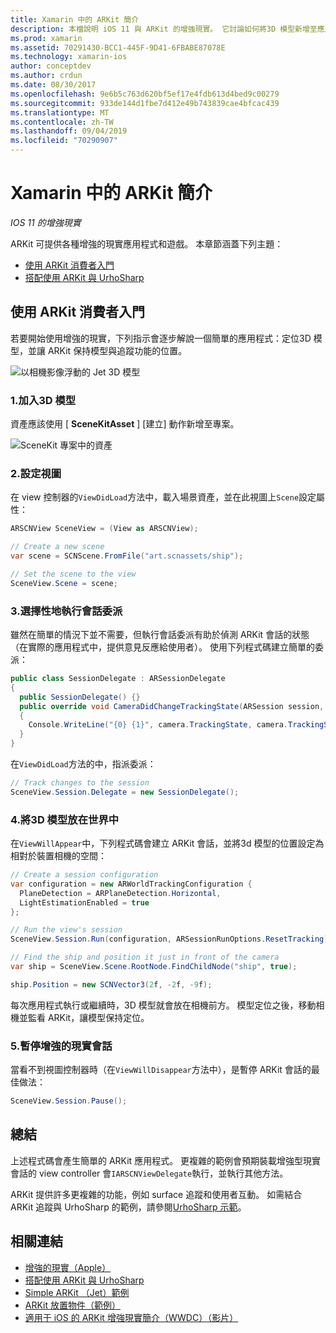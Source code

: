 ```yaml
---
title: Xamarin 中的 ARKit 簡介
description: 本檔說明 iOS 11 與 ARKit 的增強現實。 它討論如何將3D 模型新增至應用程式、設定視圖、執行會話委派、將3D 模型放在世界中，以及暫停增強的現實會話。
ms.prod: xamarin
ms.assetid: 70291430-BCC1-445F-9D41-6FBABE87078E
ms.technology: xamarin-ios
author: conceptdev
ms.author: crdun
ms.date: 08/30/2017
ms.openlocfilehash: 9e6b5c763d620bf5ef17e4fdb613d4bed9c00279
ms.sourcegitcommit: 933de144d1fbe7d412e49b743839cae4bfcac439
ms.translationtype: MT
ms.contentlocale: zh-TW
ms.lasthandoff: 09/04/2019
ms.locfileid: "70290907"
---
```

# <a name="introduction-to-arkit-in-xamarinios"></a>Xamarin 中的 ARKit 簡介

_IOS 11 的增強現實_

ARKit 可提供各種增強的現實應用程式和遊戲。 本章節涵蓋下列主題：

- [使用 ARKit 消費者入門](#gettingstarted)
- [搭配使用 ARKit 與 UrhoSharp](urhosharp.md)

<a name="gettingstarted" />

## <a name="getting-started-with-arkit"></a>使用 ARKit 消費者入門

若要開始使用增強的現實，下列指示會逐步解說一個簡單的應用程式：定位3D 模型，並讓 ARKit 保持模型與追蹤功能的位置。

![以相機影像浮動的 Jet 3D 模型](images/jet-sml.png)

### <a name="1-add-a-3d-model"></a>1.加入3D 模型

資產應該使用 [ **SceneKitAsset** ] [建立] 動作新增至專案。

![SceneKit 專案中的資產](images/scene-assets.png)


### <a name="2-configure-the-view"></a>2.設定視圖

在 view 控制器的`ViewDidLoad`方法中，載入場景資產，並在此視圖上`Scene`設定屬性：

```csharp
ARSCNView SceneView = (View as ARSCNView);

// Create a new scene
var scene = SCNScene.FromFile("art.scnassets/ship");

// Set the scene to the view
SceneView.Scene = scene;
```

### <a name="3-optionally-implement-a-session-delegate"></a>3.選擇性地執行會話委派

雖然在簡單的情況下並不需要，但執行會話委派有助於偵測 ARKit 會話的狀態（在實際的應用程式中，提供意見反應給使用者）。 使用下列程式碼建立簡單的委派：

```csharp
public class SessionDelegate : ARSessionDelegate
{
  public SessionDelegate() {}
  public override void CameraDidChangeTrackingState(ARSession session, ARCamera camera)
  {
    Console.WriteLine("{0} {1}", camera.TrackingState, camera.TrackingStateReason);
  }
}
```

在`ViewDidLoad`方法的中，指派委派：

```csharp
// Track changes to the session
SceneView.Session.Delegate = new SessionDelegate();
```

### <a name="4-position-the-3d-model-in-the-world"></a>4.將3D 模型放在世界中

在`ViewWillAppear`中，下列程式碼會建立 ARKit 會話，並將3d 模型的位置設定為相對於裝置相機的空間：

```csharp
// Create a session configuration
var configuration = new ARWorldTrackingConfiguration {
  PlaneDetection = ARPlaneDetection.Horizontal,
  LightEstimationEnabled = true
};

// Run the view's session
SceneView.Session.Run(configuration, ARSessionRunOptions.ResetTracking);

// Find the ship and position it just in front of the camera
var ship = SceneView.Scene.RootNode.FindChildNode("ship", true);

ship.Position = new SCNVector3(2f, -2f, -9f);
```

每次應用程式執行或繼續時，3D 模型就會放在相機前方。 模型定位之後，移動相機並監看 ARKit，讓模型保持定位。

### <a name="5-pause-the-augmented-reality-session"></a>5.暫停增強的現實會話

當看不到視圖控制器時（在`ViewWillDisappear`方法中），是暫停 ARKit 會話的最佳做法：

```csharp
SceneView.Session.Pause();
```

## <a name="summary"></a>總結

上述程式碼會產生簡單的 ARKit 應用程式。 更複雜的範例會預期裝載增強型現實會話的 view controller 會`IARSCNViewDelegate`執行，並執行其他方法。

ARKit 提供許多更複雜的功能，例如 surface 追蹤和使用者互動。 如需結合 ARKit 追蹤與 UrhoSharp 的範例，請參閱[UrhoSharp 示範](urhosharp.md)。


## <a name="related-links"></a>相關連結

- [增強的現實（Apple）](https://developer.apple.com/arkit/)
- [搭配使用 ARKit 與 UrhoSharp](urhosharp.md)
- [Simple ARKit （Jet）範例](https://docs.microsoft.com/samples/xamarin/ios-samples/ios11-arkitsample)
- [ARKit 放置物件（範例）](https://docs.microsoft.com/samples/xamarin/ios-samples/ios11-arkitplacingobjects)
- [適用于 iOS 的 ARKit 增強現實簡介（WWDC）（影片）](https://developer.apple.com/videos/play/wwdc2017/602/)
